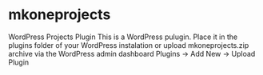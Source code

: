 # mkoneprojects
WordPress Projects Plugin
This is a WordPress pulugin. Place it in the plugins folder of your WordPress instalation or upload mkoneprojects.zip archive via the WordPress admin dashboard Plugins -> Add New -> Upload Plugin